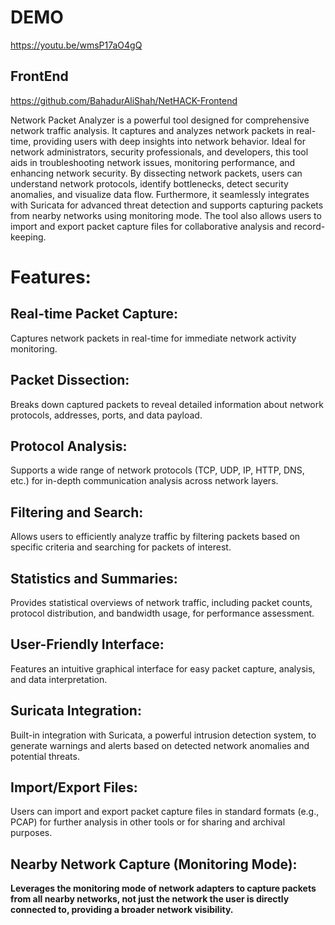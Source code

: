 # DEMO
https://youtu.be/wmsP17aO4gQ
## FrontEnd
https://github.com/BahadurAliShah/NetHACK-Frontend

Network Packet Analyzer is a powerful tool designed for comprehensive network traffic analysis. It captures and analyzes network packets in real-time, providing users with deep insights into network behavior. Ideal for network administrators, security professionals, and developers, this tool aids in troubleshooting network issues, monitoring performance, and enhancing network security. By dissecting network packets, users can understand network protocols, identify bottlenecks, detect security anomalies, and visualize data flow. Furthermore, it seamlessly integrates with Suricata for advanced threat detection and supports capturing packets from nearby networks using monitoring mode. The tool also allows users to import and export packet capture files for collaborative analysis and record-keeping.

# Features:
## Real-time Packet Capture: 
Captures network packets in real-time for immediate network activity monitoring.
## Packet Dissection: 
Breaks down captured packets to reveal detailed information about network protocols, addresses, ports, and data payload.
## Protocol Analysis: 
Supports a wide range of network protocols (TCP, UDP, IP, HTTP, DNS, etc.) for in-depth communication analysis across network layers.
## Filtering and Search: 
Allows users to efficiently analyze traffic by filtering packets based on specific criteria and searching for packets of interest.
## Statistics and Summaries: 
Provides statistical overviews of network traffic, including packet counts, protocol distribution, and bandwidth usage, for performance assessment.
## User-Friendly Interface: 
Features an intuitive graphical interface for easy packet capture, analysis, and data interpretation.
## Suricata Integration: 
Built-in integration with Suricata, a powerful intrusion detection system, to generate warnings and alerts based on detected network anomalies and potential threats.
## Import/Export Files:
Users can import and export packet capture files in standard formats (e.g., PCAP) for further analysis in other tools or for sharing and archival purposes.
## Nearby Network Capture (Monitoring Mode): 
**Leverages the monitoring mode of network adapters to capture packets from all nearby networks, not just the network the user is directly connected to, providing a broader network visibility.**
